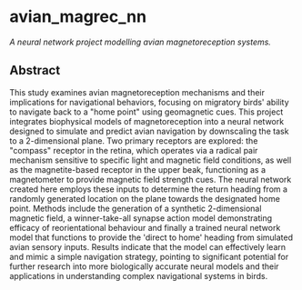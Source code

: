 # avian_magrec_nn
*A neural network project modelling avian magnetoreception systems.*

## Abstract
This study examines avian magnetoreception mechanisms and their implications for navigational behaviors, focusing on migratory birds' ability to navigate back to a "home point" using geomagnetic cues. This project integrates biophysical models of magnetoreception into a neural network designed to simulate and predict avian navigation by downscaling the task to a 2-dimensional plane. Two primary receptors are explored: the "compass" receptor in the retina, which operates via a radical pair mechanism sensitive to specific light and magnetic field conditions, as well as the magnetite-based receptor in the upper beak, functioning as a magnetometer to provide magnetic field strength cues. The neural network created here employs these inputs to determine the return heading from a randomly generated location on the plane towards the designated home point. Methods include the generation of a synthetic 2-dimensional magnetic field, a winner-take-all synapse action model demonstrating efficacy of reorientational behaviour and finally a trained neural network model that functions to provide the 'direct to home' heading from simulated avian sensory inputs. Results indicate that the model can effectively learn and mimic a simple navigation strategy, pointing to significant potential for further research into more biologically accurate neural models and their applications in understanding complex navigational systems in birds.
